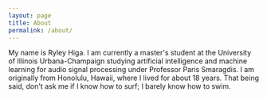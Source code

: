 ```yaml
---
layout: page
title: About
permalink: /about/
---
```


My name is Ryley Higa. I am currently a master's student at the University of Illinois Urbana-Champaign studying artificial intelligence and machine learning for audio signal processing under Professor Paris Smaragdis. I am originally from Honolulu, Hawaii, where I lived for about 18 years. That being said, don't ask me if I know how to surf; I barely know how to swim.
